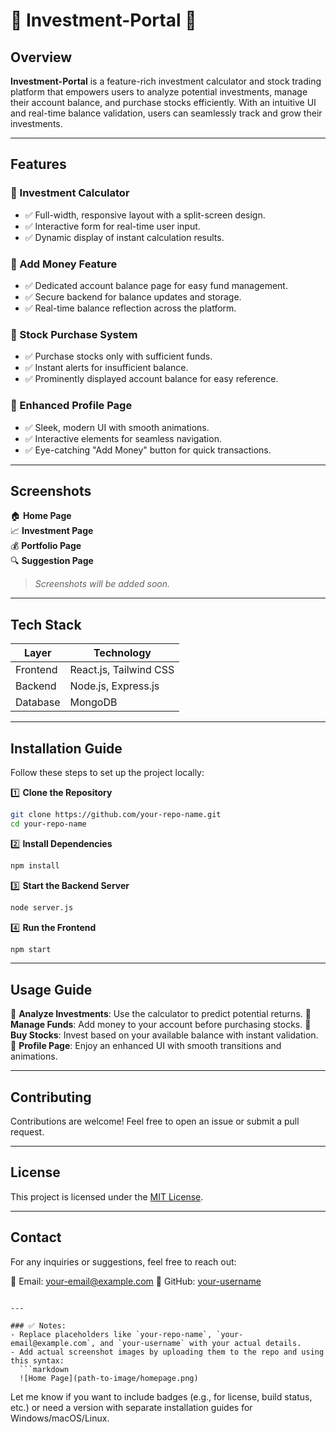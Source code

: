 # 💼 Investment-Portal 🚀

## Overview

**Investment-Portal** is a feature-rich investment calculator and stock trading platform that empowers users to analyze potential investments, manage their account balance, and purchase stocks efficiently. With an intuitive UI and real-time balance validation, users can seamlessly track and grow their investments.

---

## Features

### 🔹 Investment Calculator
- ✅ Full-width, responsive layout with a split-screen design.
- ✅ Interactive form for real-time user input.
- ✅ Dynamic display of instant calculation results.

### 🔹 Add Money Feature
- ✅ Dedicated account balance page for easy fund management.
- ✅ Secure backend for balance updates and storage.
- ✅ Real-time balance reflection across the platform.

### 🔹 Stock Purchase System
- ✅ Purchase stocks only with sufficient funds.
- ✅ Instant alerts for insufficient balance.
- ✅ Prominently displayed account balance for easy reference.

### 🔹 Enhanced Profile Page
- ✅ Sleek, modern UI with smooth animations.
- ✅ Interactive elements for seamless navigation.
- ✅ Eye-catching "Add Money" button for quick transactions.

---

## Screenshots

🏠 **Home Page**  
📈 **Investment Page**  
💰 **Portfolio Page**  
🔍 **Suggestion Page**

> _Screenshots will be added soon._

---

## Tech Stack

| Layer       | Technology           |
|-------------|----------------------|
| Frontend    | React.js, Tailwind CSS |
| Backend     | Node.js, Express.js  |
| Database    | MongoDB              |

---

## Installation Guide

Follow these steps to set up the project locally:

1️⃣ **Clone the Repository**
```bash
git clone https://github.com/your-repo-name.git
cd your-repo-name
````

2️⃣ **Install Dependencies**

```bash
npm install
```

3️⃣ **Start the Backend Server**

```bash
node server.js
```

4️⃣ **Run the Frontend**

```bash
npm start
```

---

## Usage Guide

🔹 **Analyze Investments**: Use the calculator to predict potential returns.
🔹 **Manage Funds**: Add money to your account before purchasing stocks.
🔹 **Buy Stocks**: Invest based on your available balance with instant validation.
🔹 **Profile Page**: Enjoy an enhanced UI with smooth transitions and animations.

---

## Contributing

Contributions are welcome! Feel free to open an issue or submit a pull request.

---

## License

This project is licensed under the [MIT License](LICENSE).

---

## Contact

For any inquiries or suggestions, feel free to reach out:

📧 Email: [your-email@example.com](mailto:your-email@example.com)
🔗 GitHub: [your-username](https://github.com/your-username)

````

---

### ✅ Notes:
- Replace placeholders like `your-repo-name`, `your-email@example.com`, and `your-username` with your actual details.
- Add actual screenshot images by uploading them to the repo and using this syntax:
  ```markdown
  ![Home Page](path-to-image/homepage.png)
````

Let me know if you want to include badges (e.g., for license, build status, etc.) or need a version with separate installation guides for Windows/macOS/Linux.
